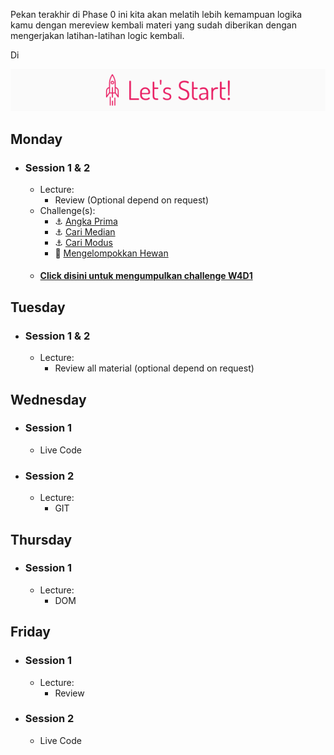 Pekan terakhir di Phase 0 ini kita akan melatih lebih kemampuan logika kamu dengan
mereview kembali materi yang sudah diberikan dengan mengerjakan latihan-latihan logic kembali.

Di

![Let's start!](/assets/start.png)

## Monday
- ### Session 1 & 2
  - Lecture:
    - Review (Optional depend on request)
  - Challenge(s):
    - :anchor: [Angka Prima](/week-4/challenges/anchor-angka-prima.md)
    - :anchor: [Cari Median](/week-4/challenges/anchor-cari-median.md)
    - :anchor: [Cari Modus](/week-4/challenges/anchor-cari-modus.md)
    - :rocket: [Mengelompokkan Hewan](/week-4/challenges/rocket-mengelompokkan-hewan.md)
  - #### [Click disini untuk mengumpulkan challenge W4D1](https://airtable.com/shrf13hyvVpmA7MKk)

## Tuesday
- ### Session 1 & 2
  - Lecture:
    - Review all material (optional depend on request)

## Wednesday
- ### Session 1
  - Live Code

- ### Session 2
  - Lecture:
    - GIT

## Thursday
- ### Session 1
  - Lecture:
    - DOM

## Friday
- ### Session 1
  - Lecture:
    - Review
- ### Session 2
  - Live Code
